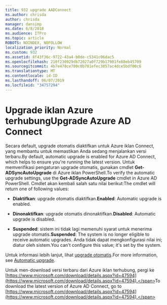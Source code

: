 ```yaml
---
title: 932 upgrade AADConnect
ms.author: chrisda
author: chrisda
manager: dansimp
ms.date: 6/8/2018
ms.audience: ITPro
ms.topic: article
ROBOTS: NOINDEX, NOFOLLOW
localization_priority: Normal
ms.custom: 932
ms.assetid: 8f43f36c-9722-43a4-b0de-c5341c06dac5
ms.openlocfilehash: 210f230929db72027a0f729b17901fe88eb45709
ms.sourcegitcommit: 4b7e478ce700c0b781efec3857ac4dce5bdf00c6
ms.translationtype: MT
ms.contentlocale: id-ID
ms.lasthandoff: 06/07/2019
ms.locfileid: "34757294"
---
```

# <a name="upgrade-azure-ad-connect"></a><span data-ttu-id="bae51-102">Upgrade iklan Azure terhubung</span><span class="sxs-lookup"><span data-stu-id="bae51-102">Upgrade Azure AD Connect</span></span>

<span data-ttu-id="bae51-103">Secara default, upgrade otomatis diaktifkan untuk Azure iklan Connect, yang membantu untuk memastikan Anda sedang menjalankan versi terbaru.</span><span class="sxs-lookup"><span data-stu-id="bae51-103">By default, automatic upgrade is enabled for Azure AD Connect, which helps to ensure you're running the latest version.</span></span> <span data-ttu-id="bae51-104">Untuk memverifikasi pengaturan upgrade otomatis, gunakan cmdlet **Get-ADSyncAutoUpgrade** di Azure iklan PowerShell.</span><span class="sxs-lookup"><span data-stu-id="bae51-104">To verify the automatic upgrade settings, use the **Get-ADSyncAutoUpgrade** cmdlet in Azure AD PowerShell.</span></span> <span data-ttu-id="bae51-105">Cmdlet akan kembali salah satu nilai berikut:</span><span class="sxs-lookup"><span data-stu-id="bae51-105">The cmdlet will return one of following values:</span></span> 

- <span data-ttu-id="bae51-106">**Diaktifkan**: upgrade otomatis diaktifkan.</span><span class="sxs-lookup"><span data-stu-id="bae51-106">**Enabled**: Automatic upgrade is enabled.</span></span>

- <span data-ttu-id="bae51-107">**Dinonaktifkan**: upgrade otomatis dinonaktifkan.</span><span class="sxs-lookup"><span data-stu-id="bae51-107">**Disabled**: Automatic upgrade is disabled.</span></span>

- <span data-ttu-id="bae51-108">**Suspended**: sistem ini tidak lagi memenuhi syarat untuk menerima upgrade otomatis.</span><span class="sxs-lookup"><span data-stu-id="bae51-108">**Suspended**: The system is no longer eligible to receive automatic upgrades.</span></span> <span data-ttu-id="bae51-109">Anda tidak dapat mengkonfigurasi nilai ini; diatur oleh sistem.</span><span class="sxs-lookup"><span data-stu-id="bae51-109">You can't configure this value; it's set by the system.</span></span> 

<span data-ttu-id="bae51-110">Untuk informasi lebih lanjut, lihat [upgrade otomatis](https://docs.microsoft.com/azure/active-directory/connect/active-directory-aadconnect-feature-automatic-upgrade).</span><span class="sxs-lookup"><span data-stu-id="bae51-110">For more information, see [Automatic upgrade](https://docs.microsoft.com/azure/active-directory/connect/active-directory-aadconnect-feature-automatic-upgrade).</span></span>

<span data-ttu-id="bae51-111">Untuk men-download versi terbaru dari Azure iklan terhubung, pergi ke [https://www.microsoft.com/download/details.aspx?id=47594](https://www.microsoft.com/download/details.aspx?id=47594).</span><span class="sxs-lookup"><span data-stu-id="bae51-111">To download the latest version of Azure AD Connect, go to [https://www.microsoft.com/download/details.aspx?id=47594](https://www.microsoft.com/download/details.aspx?id=47594).</span></span>
